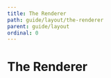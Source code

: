```yaml
---
title: The Renderer
path: guide/layout/the-renderer
parent: guide/layout
ordinal: 0
---
```

# The Renderer

<div pbl-example-view="pbl-the-renderer-example"></div>
